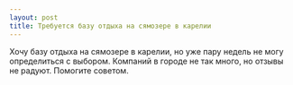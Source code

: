 ```yaml
---
layout: post 
title: Требуется базу отдыха на сямозере в карелии 
--- 
```

Хочу базу отдыха на сямозере в карелии, но уже пару недель не могу определиться с выбором. Компаний в городе не так много, но отзывы не радуют. Помогите советом.